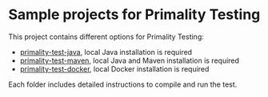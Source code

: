 # Sample projects for Primality Testing

This project contains different options for Primality Testing:

* [primality-test-java](primality-test-java), local Java installation is required
* [primality-test-maven](primality-test-maven), local Java and Maven installation is required
* [primality-test-docker](primality-test-docker), local Docker installation is required

Each folder includes detailed instructions to compile and run the test.